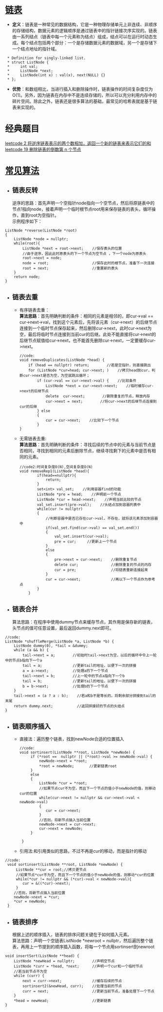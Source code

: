 # [链表](https://blog.csdn.net/Kevin_zhai/article/details/50494020)
- **定义**：链表是一种常见的数据结构，它是一种物理存储单元上非连续、非顺序的存储结构，数据元素的逻辑顺序是通过链表中的指针链接次序实现的。链表由一系列结点（链表中每一个元素称为结点）组成，结点可以在运行时动态生成。每个结点包括两个部分：一个是存储数据元素的数据域，另一个是存储下一个结点地址的指针域。
```
 * Definition for singly-linked list.
 * struct ListNode {
 *     int val;
 *     ListNode *next;
 *     ListNode(int x) : val(x), next(NULL) {}
 * };
```
- **优势**：和数组相比，当进行插入和删除操作时，链表操作的时间复杂度仅为O(1)。另外，因为链表在内存中不是连续存储的，所以可以充分利用内存中的碎片空间。除此之外，链表还是很多算法的基础，最常见的哈希表就是基于链表来实现的。
# 经典题目
[leetcode 2 将逆序链表表示的两个数相加，返回一个新的链表来表示它们的和](E:/English/GitHub_test/wal_destiny/leetcode/2-Add-Two-Numbers.md)  
[leetcode 19 删除链表的倒数第 n 个节点](E:/English/GitHub_test/wal_destiny/leetcode/19-Remove-Nth-Node-From-End-of-List.md)  
# [常见算法](https://blog.csdn.net/qq_18150255/article/details/88636821https://blog.csdn.net/qq_18150255/article/details/88636821)
- ## 链表反转
  逆序的思路：首先声明一个空指针node指向一个空节点，然后将原链表中的节点1指向node，接着声明一个临时根节点root用来保存链表的表头，循环操作，直到root为空指针。  
示例程序如下：
```
ListNode *reverse(ListNode *root)
{
    ListNode *node = nullptr;
    while(root){
        ListNode *next = root->next;	//保存表头的位置
        //由于逆序，因此此时原表头的下一个节点为空节点 ，下一个node为原表头
        root->next = node;				
        node = root;					//保存此时的根节点，准备下一次连接
        root = next;					//重置新的表头
    }
    return node; 
}

```
- ## 链表去重
  - 有序链表去重：  
  **算法思路**：首先明确判断的条件：相同的元素是相邻的，即cur->val == cur->next->val，找到这个元素后，先将该元素（cur->next）的后继节点连接到一个临时节点保存起来，然后删除cur->next，此时cur->next为空，最后将临时节点连接到当前cur的后继。此处不能直接将cur->next的后继节点赋值给cur->next，也不能首先删除cur->next，一定要缓存cur->next。  
	```
	//code:
	void removeDuplicates(ListNode *head) {
	    if (head == nullptr) return;		//若是空指针，则直接跳出
	    for (ListNode *cur=head; cur->next; )    //拷贝head到cur，判断cur->next是否为空，为空就跳出循环；
	        if (cur->val == cur->next->val) {    //比较条件
	            ListNode *next = cur->next->next;    //临时缓存cur->next的后继节点
	            delete  cur->next;        //删除重复的节点，释放内存
	            cur->next = next;        //将cur->next的后继节点连接到cur的后继
	        } else 
	        { 
	            cur = cur->next;    //比较下一个节点
	        }
	}
	
	```
  - 无需链表去重:  
  **算法思路**：首先明确判断的条件：寻找后续的节点中的元素与当前节点是否相同，寻找到相同的元素后删除节点，继续寻找剩下的元素中是否有相同的元素。
	```
	//code2:时间复杂度O(N),空间复杂度O(N)
	void removeRep1(ListNode *head){
	        if(head==nullptr){
	            return;
	        }
	        set<int> val_set;    //利用容器find的功能
	        ListNode *pre = head;    //声明前一个节点
	        ListNode *cur = head->next;    //声明当前比较的节点
	        val_set.insert(pre->val);    //头结点加到容器列表中
	        while(cur != nullptr)
	        {
	            //判断容器中是否已存在cur->val，不存在，就将该元素添加到容器中
	            if(val_set.find(cur->val) == val_set.end())
	            {
	                val_set.insert(cur->val);
	                pre = cur;     //更新上一个节点
	            }
	            else
	            {
	                pre->next = cur->next;    //删除重复节点
	                delete cur;               //删除重复的节点的内存
	                cur = pre;                //将链表重新连接起来
	            }
	            cur = cur->next;              //再以下一个节点作为参考点
	        }           
	    }
	```
- ## 链表合并
  算法思路：在程序中使用dummy节点来缓存节点，其作用是保存新的链表，头节点的值可任意设置，最后返回dummy.next即可。
```
//code:
ListNode *shuffleMerge(ListNode *a, ListNode *b) {
    ListNode dummy(0), *tail = &dummy;
    while (a && b) {
        tail->next = a;        //初始时tail->next为空，以后的循环中令上一轮中的节点b指向下一个a
        tail = a;              //更新tail的地址，以便下一次的拼接
        a = a->next;           //处理a的下一个节点
        tail->next = b;        //上一轮中的节点a指向下一个b
        tail = b;              //更新tail的地址，以便下一次的拼接
        b = b->next;           //处理b的下一个节点
    }
    tail->next = (a ? a : b);    //若a和b不是等长的，将剩余部分拼接到tail的末尾
    return dummy.next;           //返回拼接好的节点的头结点
}

```  
- ## 链表顺序插入
  - 直接法：遍历整个链表，找到newNode合适的位置插入
	```
	//code:
	void sortinsert(ListNode **root, ListNode *newNode) {
	     if (*root ==  nullptr || (*root)->val >= newNode->val) {
	         newNode->next = *root;
	         *root = newNode;       //更新链表root   
	     }
	     else
	     {
	         ListNode *cur = *root;
	         //如果节点cur不为空，而且下一个节点的值小于newNode的值，则移动cur的位置
	         while(cur->next != nullptr && cur->next->val < newNode->val)
	         {
	            cur = cur->next;
	         }
	         //否则，将新节点插入当前位置
	         newNode->next = cur->next;
	         cur->next = newNode;       
	     }
	     
	 }
	```
  - 引用法:和引用类似的思路，不过不再是cur的移动，而是指针的移动  
```
//code:
 void sortinsert(ListNode **root, ListNode *newNode) {
     ListNode **cur = root;//拷贝更节点
     //如果节点*cur不为空，而且下一个节点的值小于newNode的值，则移动*cur的位置
     while(*cur != nullptr && (*cur)->val < newNode->val){
        cur = &((*cur)->next);       
     }
    //否则，将新节点插入当前位置
    newNode->next = *cur;
    *cur = newNode;     
 }
```
- ## 链表排序
  根据上述的顺序插入，链表的排序问题关键在于如何插入元素。  
算法思路：声明一个空链表ListNode *newroot = nullptr，然后遍历整个链表，再用上一节提到的顺序插入函数，将每一个节点用sortinsert到newroot  
```
void insertSort(ListNode **head) {
    ListNode *newHead = nullptr;        //声明空节点
    ListNode *curr = *head, *next;      //声明一个cur和一个临时节点
    //若当前节点不为空
    while (curr) {      
        next = curr->next;              //缓存后续的节点    
        sortinsert2(&newHead, curr);    //处理当前的节点
        curr = next;                    //更新当前节点，准备处理下一个节点
    }
    *head = newHead;                    //更新链表
}
```